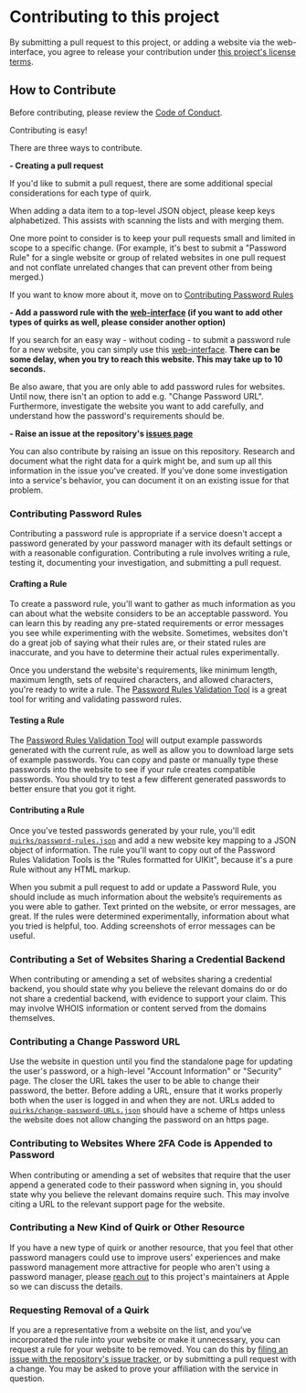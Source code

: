 # Contributing to this project

By submitting a pull request to this project, or adding a website via the web-interface, you agree to release your contribution under [this project's license terms](LICENSE.md).

## How to Contribute

Before contributing, please review the [Code of Conduct](CODE_OF_CONDUCT.md).

Contributing is easy!

There are three ways to contribute. 

**- Creating a pull request**

If you'd like to submit a pull request, there are some additional special considerations for each type of quirk.

When adding a data item to a top-level JSON object, please keep keys alphabetized. This assists with scanning the lists and with merging them.

One more point to consider is to keep your pull requests small and limited in scope to a specific change. (For example, it's best to submit a "Password Rule" for a single website or group of related websites in one pull request and not conflate unrelated changes that can prevent other from being merged.)

If you want to know more about it, move on to [Contributing Password Rules](#contributing-password-rules)

**- Add a password rule with the [web-interface](https://password-manager-webinterface.herokuapp.com) (if you want to add other types of quirks as well, please consider another option)**

If you search for an easy way - without coding - to submit a password rule for a new website, you can simply use this [web-interface](https://password-manager-webinterface.herokuapp.com).
**There can be some delay, when you try to reach this website. This may take up to 10 seconds.**

Be also aware, that you are only able to add password rules for websites. Until now, there isn't an option to add e.g. "Change Password URL".
Furthermore, investigate the website you want to add carefully, and understand how the password's requirements should be.

**- Raise an issue at the repository's [issues page](https://github.com/apple/password-manager-resources/issues)**

You can also contribute by raising an issue on this repository. Research and document what the right data for a quirk might be, and sum up all this information in the issue you've created.
If you've done some investigation into a service's behavior, you can document it on an existing issue for that problem.

### Contributing Password Rules

Contributing a password rule is appropriate if a service doesn't accept a password generated by your password manager with its default settings or with a reasonable configuration. Contributing a rule involves writing a rule, testing it, documenting your investigation, and submitting a pull request.

#### Crafting a Rule

To create a password rule, you'll want to gather as much information as you can about what the website considers to be an acceptable password. You can learn this by reading any pre-stated requirements or error messages you see while experimenting with the website. Sometimes, websites don't do a great job of saying what their rules are, or their stated rules are inaccurate, and you have to determine their actual rules experimentally.

Once you understand the website's requirements, like minimum length, maximum length, sets of required characters, and allowed characters, you're ready to write a rule. The [Password Rules Validation Tool](https://developer.apple.com/password-rules/) is a great tool for writing and validating password rules.

#### Testing a Rule

The [Password Rules Validation Tool](https://developer.apple.com/password-rules/) will output example passwords generated with the current rule, as well as allow you to download large sets of example passwords. You can copy and paste or manually type these passwords into the website to see if your rule creates compatible passwords. You should try to test a few different generated passwords to better ensure that you got it right.

#### Contributing a Rule

Once you've tested passwords generated by your rule, you'll edit [`quirks/password-rules.json`](quirks/password-rules.json) and add a new website key mapping to a JSON object of information. The rule you'll want to copy out of the Password Rules Validation Tools is the "Rules formatted for UIKit", because it's a pure Rule without any HTML markup.

When you submit a pull request to add or update a Password Rule, you should include as much information about the website’s requirements as you were able to gather. Text printed on the website, or error messages, are great. If the rules were determined experimentally, information about what you tried is helpful, too. Adding screenshots of error messages can be useful.

### Contributing a Set of Websites Sharing a Credential Backend

When contributing or amending a set of websites sharing a credential backend, you should state why you believe the relevant domains do or do not share a credential backend, with evidence to support your claim. This may involve WHOIS information or content served from the domains themselves.

### Contributing a Change Password URL

Use the website in question until you find the standalone page for updating the user's password, or a high-level "Account Information" or "Security" page. The closer the URL takes the user to be able to change their password, the better. Before adding a URL, ensure that it works properly both when the user is logged in and when they are not. URLs added to [`quirks/change-password-URLs.json`](quirks/change-password-URLs.json) should have a scheme of https unless the website does not allow changing the password on an https page.

### Contributing to Websites Where 2FA Code is Appended to Password

When contributing or amending a set of websites that require that the user append a generated code to their password when signing in, you should state why you believe the relevant domains require such. This may involve citing a URL to the relevant support page for the website.

### Contributing a New Kind of Quirk or Other Resource

If you have a new type of quirk or another resource, that you feel that other password managers could use to improve users' experiences and make password management more attractive for people who aren't using a password manager, please [reach out](mailto:password-manager-resources-maintainers@apple.com) to this project's maintainers at Apple so we can discuss the details.

### Requesting Removal of a Quirk

If you are a representative from a website on the list, and you’ve incorporated the rule into your website or make it unnecessary, you can request a rule for your website to be removed. You can do this by [filing an issue with the repository's issue tracker](https://github.com/apple/password-manager-resources/issues), or by submitting a pull request with a change. You may be asked to prove your affiliation with the service in question.


